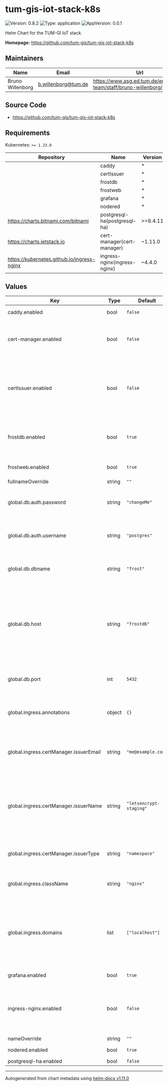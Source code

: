 # tum-gis-iot-stack-k8s

![Version: 0.8.2](https://img.shields.io/badge/Version-0.8.2-informational?style=flat-square) ![Type: application](https://img.shields.io/badge/Type-application-informational?style=flat-square) ![AppVersion: 0.0.1](https://img.shields.io/badge/AppVersion-0.0.1-informational?style=flat-square)

Helm Chart for the TUM-GI IoT stack.

**Homepage:** <https://github.com/tum-gis/tum-gis-iot-stack-k8s>

## Maintainers

| Name | Email | Url |
| ---- | ------ | --- |
| Bruno Willenborg | <b.willenborg@tum.de> | <https://www.asg.ed.tum.de/en/gis/our-team/staff/bruno-willenborg/> |

## Source Code

* <https://github.com/tum-gis/tum-gis-iot-stack-k8s>

## Requirements

Kubernetes: `>= 1.23.0`

| Repository | Name | Version |
|------------|------|---------|
|  | caddy | * |
|  | certIssuer | * |
|  | frostdb | * |
|  | frostweb | * |
|  | grafana | * |
|  | nodered | * |
| https://charts.bitnami.com/bitnami | postgresql-ha(postgresql-ha) | >=9.4.11 |
| https://charts.jetstack.io | cert-manager(cert-manager) | ~1.11.0 |
| https://kubernetes.github.io/ingress-nginx | ingress-nginx(ingress-nginx) | ~4.4.0 |

## Values

| Key | Type | Default | Description |
|-----|------|---------|-------------|
| caddy.enabled | bool | `false` | Enable/disable Caddy webserver |
| cert-manager.enabled | bool | `false` | Enable/disable [cert-manager](https://cert-manager.io/docs/). Only enable this if [cert-manager](https://cert-manager.io/docs/) is not available in the cluster. |
| certIssuer.enabled | bool | `false` | Enable/disable [cert-manager](https://cert-manager.io/docs/) namespace Issuers. Set according to other `ingress.XXX` settings. Disable if a `ClusterIssuer` is used. |
| frostdb.enabled | bool | `true` | Enable/disable PostGIS Database. Disable if an external database is used. |
| frostweb.enabled | bool | `true` | Enable/disable FROST-Server web interface. |
| fullnameOverride | string | `""` | Override fullname |
| global.db.auth.password | string | `"changeMe"` | Database password. Can be overwritten by values specified in subcharts. |
| global.db.auth.username | string | `"postgres"` | Database username. Can be overwritten by values specified in subcharts. |
| global.db.dbname | string | `"frost"` | Database name. Can be overwritten by values specified in subcharts. |
| global.db.host | string | `"frostdb"` | Database host, allows using external databases. Use DNS name of the `frostdb` service when using frostdb subchart. Can be overwritten by values specified in subcharts. |
| global.db.port | int | `5432` | Database port. Can be overwritten by values specified in subcharts. |
| global.ingress.annotations | object | `{}` | Additional ingress annotations, that are set for all ingress routes of subcharts. |
| global.ingress.certManager.issuerEmail | string | `"me@example.com"` | eMail address for ACME registration with Let's Encrypt. Only used for issuerType = namespace. |
| global.ingress.certManager.issuerName | string | `"letsencrypt-staging"` | Name of the Issuer to use. For certManager.type = namespace `letsencrypt-staging`, `letsencrypt-production` and `self-signed` are available. |
| global.ingress.certManager.issuerType | string | `"namespace"` | Type of [cert-manager](https://cert-manager.io/docs/) Issuer: Use either "namespace" or "cluster". |
| global.ingress.className | string | `"nginx"` | Name of the [IngressClass](https://kubernetes.io/docs/concepts/services-networking/ingress/#ingress-class) to use in Ingress routes. |
| global.ingress.domains | list | `["localhost"]` | List of [FQDNs](https://de.wikipedia.org/wiki/Fully-Qualified_Host_Name) for this Ingress. Note: All FQDNs will be used for Ingress hosts and TLS certificate. The global setting overwrites this setting in subcharts. |
| grafana.enabled | bool | `true` | Enable/disable Grafana. |
| ingress-nginx.enabled | bool | `false` | Enable/disable [NGINX-Ingress](https://github.com/kubernetes/ingress-nginx). This is only required, if there is no IncressController available in your cluster. |
| nameOverride | string | `""` | Override name |
| nodered.enabled | bool | `true` | Enable/disable Node-RED. |
| postgresql-ha.enabled | bool | `false` |  |

----------------------------------------------
Autogenerated from chart metadata using [helm-docs v1.11.0](https://github.com/norwoodj/helm-docs/releases/v1.11.0)
